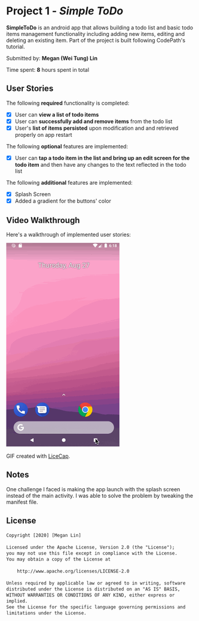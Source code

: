 # Project 1 - *Simple ToDo*

**SimpleToDo** is an android app that allows building a todo list and basic todo items management functionality including adding new items, editing and deleting an existing item. Part of the project is built following CodePath's tutorial.

Submitted by: **Megan (Wei Tung) Lin**

Time spent: **8** hours spent in total

## User Stories

The following **required** functionality is completed:

* [x] User can **view a list of todo items**
* [x] User can **successfully add and remove items** from the todo list
* [x] User's **list of items persisted** upon modification and and retrieved properly on app restart

The following **optional** features are implemented:

* [x] User can **tap a todo item in the list and bring up an edit screen for the todo item** and then have any changes to the text reflected in the todo list

The following **additional** features are implemented:

* [x] Splash Screen
* [x] Added a gradient for the buttons' color

## Video Walkthrough

Here's a walkthrough of implemented user stories:

<img src= 'https://github.com/meglin20/SimpleToDo/blob/master/Walkthrough.gif?raw=true' title='Walkthrough' width='' alt='Walkthrough' />

GIF created with [LiceCap](http://www.cockos.com/licecap/).

## Notes

One challenge I faced is making the app launch with the splash screen instead of the main activity. I was able to solve the problem by tweaking the manifest file.

## License

    Copyright [2020] [Megan Lin]

    Licensed under the Apache License, Version 2.0 (the "License");
    you may not use this file except in compliance with the License.
    You may obtain a copy of the License at

        http://www.apache.org/licenses/LICENSE-2.0

    Unless required by applicable law or agreed to in writing, software
    distributed under the License is distributed on an "AS IS" BASIS,
    WITHOUT WARRANTIES OR CONDITIONS OF ANY KIND, either express or implied.
    See the License for the specific language governing permissions and
    limitations under the License.
